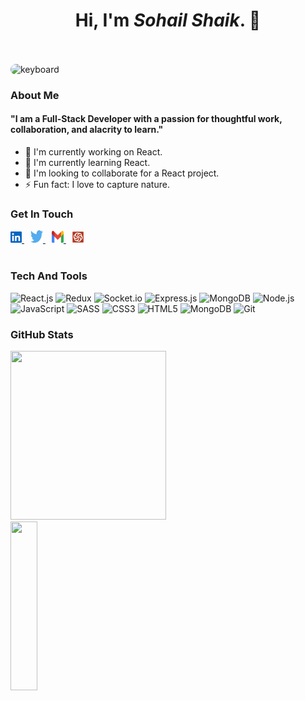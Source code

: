 <div align="center"> <h1>Hi, I'm <i>Sohail Shaik</i>. 👋 </h1></div><br>
<br>

<div>
   <img src="./assets/keyboard.gif" style="border-radius : 1rem" alt="keyboard"/>
</div>

###  About Me

#### "I am a Full-Stack Developer with a passion for thoughtful work, collaboration, and alacrity to learn."

- 🔭 I'm currently working on React.
- 🌱 I'm currently learning React.
- 👯 I'm looking to collaborate for a React project.
- ⚡ Fun fact: I love to capture nature.

###  Get In Touch

   <nav>
       <a href="https://www.linkedin.com/in/sohail-shaik-a059ba1b5/" target="_blank">
          <img src="./assets/linkedin-icon.svg" width="18px" height="18px" />
       </a>
       <a href="https://twitter.com/SohailS24733102" target="_blank">
          <img src="./assets/twitter.svg" width="20px" height="20px" style="margin-left : 10px"/> 
       </a>
       <a href="mailto:sohailshaik765@gmail.com" target="_blank">
          <img src="./assets/google-gmail.svg" width="19px" height="19px" style="margin-left : 10px"/> 
       </a>
       <a href="https://www.codewars.com/users/Sohail%20Shaik" target="_blank">
          <img src="./assets/codewars.svg" width="18px" height="18px" style="margin-left : 10px"/> 
       </a>
   </nav>
<br>

###  Tech And Tools

   <p> 
      <img alt="React.js" src="https://img.shields.io/badge/Redux-593D88?style=for-the-badge&logo=redux&logoColor=white" />
      <img alt="Redux" src="https://img.shields.io/badge/React-20232A?style=for-the-badge&logo=react&logoColor=61DAFB" />
      <img alt="Socket.io" src="https://img.shields.io/badge/Socket.io-010101?&style=for-the-badge&logo=Socket.io&logoColor=white" />
      <img alt="Express.js" src="https://img.shields.io/badge/Express.js-000000?style=for-the-badge&logo=express&logoColor=white" />
      <img alt="MongoDB" src="https://img.shields.io/badge/MongoDB-white?style=for-the-badge&logo=mongodb&logoColor=4EA94B" />
      <img alt="Node.js" src="https://img.shields.io/badge/Node.js-339933?style=for-the-badge&logo=nodedotjs&logoColor=white" />
      <img alt="JavaScript" src="https://img.shields.io/badge/javascript-%23323330.svg?style=for-the-badge&logo=javascript&logoColor=%23F7DF1E" />
      <img alt="SASS" src="https://img.shields.io/badge/SCSS-hotpink.svg?style=for-the-badge&logo=SASS&logoColor=white"/>
      <img alt="CSS3" src="https://img.shields.io/badge/css3-%231572B6.svg?style=for-the-badge&logo=css3&logoColor=white" />
      <img alt="HTML5" src="https://img.shields.io/badge/html5-%23E34F26.svg?style=for-the-badge&logo=html5&logoColor=white" />
      <img alt="MongoDB" src="https://img.shields.io/badge/GitHub-100000?style=for-the-badge&logo=github&logoColor=white" /> 
      <img alt="Git" src="https://img.shields.io/badge/git-%23F05033.svg?style=for-the-badge&logo=git&logoColor=white" />
  </p>
         
###  GitHub Stats

  <p>
      <img src="https://github-readme-stats.vercel.app/api?username=sohailshaik8328&show_icons=true&theme=tokyonight" height="270px" width="70.25%"/> 
      <img src="https://github-readme-stats.vercel.app/api/top-langs/?username=sohailshaik8328&theme=tokyonight" height="270px" width="29.25%"/>
  </p>